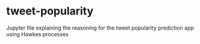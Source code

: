 # tweet-popularity
Jupyter file explaining the reasoning for the tweet popularity prediction app using Hawkes processes

